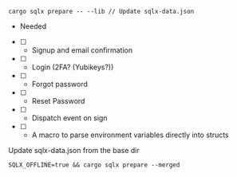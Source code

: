 ```
cargo sqlx prepare -- --lib // Update sqlx-data.json
```

- Needed
- [ ] - Signup and email confirmation
- [ ] - Login (2FA? (Yubikeys?))
- [ ] - Forgot password 
- [ ] - Reset Password
- [ ] - Dispatch event on sign
- [ ] - A macro to parse environment variables directly into structs


Update sqlx-data.json from the base dir
```
SQLX_OFFLINE=true && cargo sqlx prepare --merged 
```